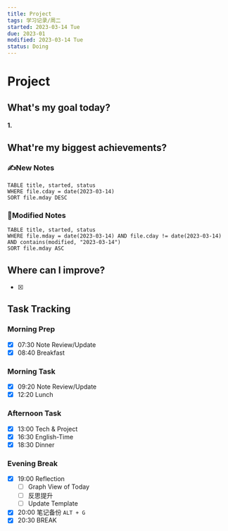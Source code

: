 ```yaml
---
title: Project
tags: 学习记录/周二
started: 2023-03-14 Tue
due: 2023-01
modified: 2023-03-14 Tue
status: Doing
---
```

# Project
## What's my goal today?
#### 1. 

## What're my biggest achievements?
### ✍️New Notes

```dataview
TABLE title, started, status
WHERE file.cday = date(2023-03-14)
SORT file.mday DESC
```

### 📝Modified Notes

```dataview
TABLE title, started, status
WHERE file.mday = date(2023-03-14) AND file.cday != date(2023-03-14) AND contains(modified, "2023-03-14")
SORT file.mday ASC
```

## Where can I improve?
- [x] 
## Task Tracking
### Morning Prep
- [x] 07:30 Note Review/Update
- [x] 08:40 Breakfast
### Morning Task
- [x] 09:20 Note Review/Update
- [x] 12:20 Lunch
### Afternoon Task
- [x] 13:00 Tech & Project
- [x] 16:30 English-Time
- [x] 18:30 Dinner
### Evening Break
- [x] 19:00 Reflection
	- [ ] Graph View of Today
	- [ ] 反思提升
	- [ ] Update Template 
- [x] 20:00 笔记备份 `ALT + G`
- [x] 20:30 BREAK